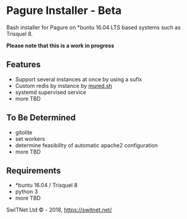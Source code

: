 # Pagure Installer - Beta
Bash installer for Pagure on *buntu 16.04 LTS based systems such as Trisquel 8.

**Please note that this is a work in progress**

## Features
* Support several instances at once by using a sufix
* Custom redis by instance by [mured.sh](https://github.com/switnet-ltd/mured)
* systemd supervised service
* more TBD

## To Be Determined
* gitolite
* set workers
* determine feasibility of automatic apache2 configuration
* more TBD

## Requirements
* *buntu 16.04 / Trisquel 8
* python 3
* more TBD


SwITNet Ltd © - 2018, https://switnet.net/

